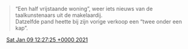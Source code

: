 > “Een half vrijstaande woning”, weer iets nieuws van de taalkunstenaars uit de makelaardij\.   
> Datzelfde pand heette bij zijn vorige verkoop een “twee onder een kap”\.

<img src="../../media/tweet.ico" width="12" /> [Sat Jan 09 12:27:25 +0000 2021](https://twitter.com/DromerDenker/status/1347882671242883072)